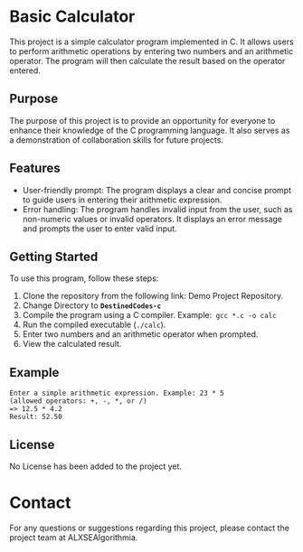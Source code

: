 # Basic Calculator
This project is a simple calculator program implemented in C. It allows users to perform arithmetic operations by entering two numbers and an arithmetic operator. The program will then calculate the result based on the operator entered.

## Purpose
The purpose of this project is to provide an opportunity for everyone to enhance their knowledge of the C programming language. It also serves as a demonstration of collaboration skills for future projects.

## Features
- User-friendly prompt: The program displays a clear and concise prompt to guide users in entering their arithmetic expression.
- Error handling: The program handles invalid input from the user, such as non-numeric values or invalid operators. It displays an error message and prompts the user to enter valid input.

## Getting Started
To use this program, follow these steps:

1. Clone the repository from the following link: Demo Project Repository.
2. Change Directory to **`DestinedCodes-c`**
3. Compile the program using a C compiler. Example:` gcc *.c -o calc`
4. Run the compiled executable (`./calc`).
5. Enter two numbers and an arithmetic operator when prompted.
6. View the calculated result.

## Example
```
Enter a simple arithmetic expression. Example: 23 * 5
(allowed operators: +, -, *, or /)
=> 12.5 * 4.2
Result: 52.50
```

## License
No License has been added to the project yet.

# Contact
For any questions or suggestions regarding this project, please contact the project team at ALXSEAlgorithmia.
